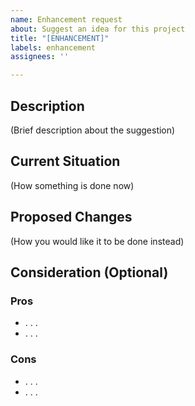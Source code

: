 ```yaml
---
name: Enhancement request
about: Suggest an idea for this project
title: "[ENHANCEMENT]"
labels: enhancement
assignees: ''

---
```


## Description
(Brief description about the suggestion)

## Current Situation
(How something is done now)

## Proposed Changes
(How you would like it to be done instead)

## Consideration (Optional)

### Pros
* . . .
* . . .

### Cons
* . . .
* . . .
